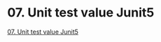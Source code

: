 # 07. Unit test value Junit5
[07. Unit test value Junit5](https://aiwithcloud.com/2022/09/15/07-_unit_test_value_junit5/)
